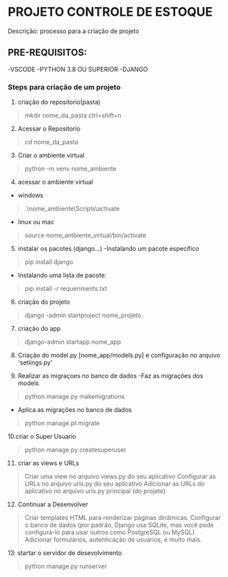 # PROJETO CONTROLE DE ESTOQUE

Descrição: processo para a criação de projeto

## PRE-REQUISITOS:
-VSCODE
-PYTHON 3.8 OU SUPERIOR
-DJANGO

### Steps para criação de um projeto
01. criação do repositorio(pasta) 
> mkdir nome_da_pasta
> ctrl+shift+n

02. Acessar o Repositorio
>cd nome_da_pasta

03. Criar o ambiente  virtual
>python -m venv nome_ambiente

04. acessar o ambiente virtual
- windows 
>.\nome_ambiente\Scripts\activate
- linux ou mac
>source nome_ambiente_virtual/bin/activate

05. instalar os pacotes (django...)
-Instalando um pacote especifico
> pip install django
- Instalando uma lista de pacote:
> pip install -r requeriments.txt

06. criação do projeto 
>django -admin startproject nome_projeto .

07. criação do app
> django-admin startapp nome_app

08. Criação do model.py [nome_app/models.py]  e configuração no arquivo 'setiings.py'


09. Realizar as migraçoes no banco de dados
-Faz as migrações dos models
> python manage.py makemigrations
- Aplica as migrações no banco de dados
> python manage.pt migrate

10.criar o Super Usuario
>python manage.py createsuperuser

11. criar as views e URLs
> Criar uma view no arquivo views.py do seu aplicativo
> Configurar as URLs no arquivo urls.py do seu aplicativo
> Adicionar as URLs do aplicativo no arquivo urls.py principal (do projeto)


12.  Continuar a Desenvolver
> Criar templates HTML para renderizar páginas dinâmicas.
> Configurar o banco de dados (por padrão, Django usa SQLite, mas você pode configurá-lo para usar outros como PostgreSQL ou MySQL).
> Adicionar formulários, autenticação de usuários, e muito mais.


13: startar o servidor de desevolvimento
> python manage.py runserver